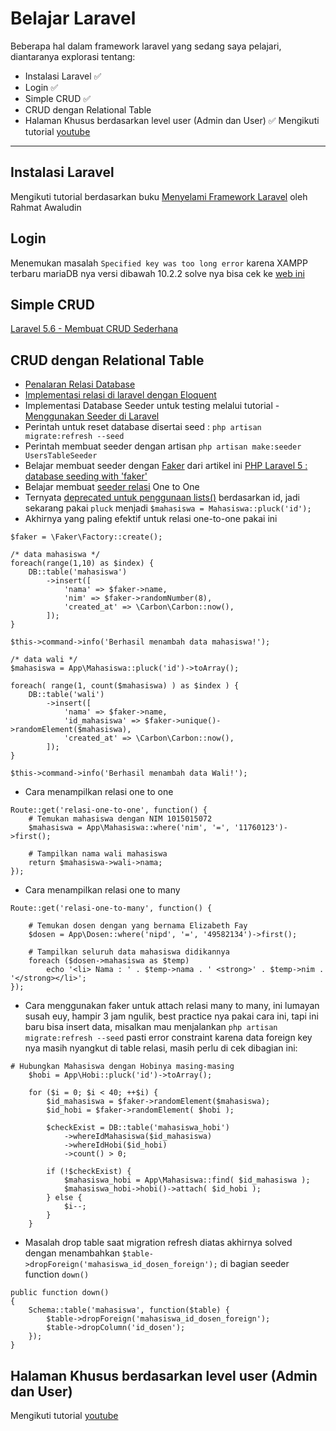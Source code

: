 # Belajar Laravel
Beberapa hal dalam framework laravel yang sedang saya pelajari, diantaranya explorasi tentang:
- Instalasi Laravel ✅
- Login ✅
- Simple CRUD ✅
- CRUD dengan Relational Table 
- Halaman Khusus berdasarkan level user (Admin dan User) ✅
Mengikuti tutorial [youtube](https://www.youtube.com/watch?v=FKEWlsNmkD0&t=4s)

---

## Instalasi Laravel
Mengikuti tutorial berdasarkan buku [Menyelami Framework Laravel](https://leanpub.com/bukularavel) oleh Rahmat Awaludin

## Login
Menemukan masalah `Specified key was too long error` karena XAMPP terbaru mariaDB nya versi dibawah 10.2.2 solve nya bisa cek ke [web ini](https://laravel-news.com/laravel-5-4-key-too-long-error)

## Simple CRUD
[Laravel 5.6 - Membuat CRUD Sederhana](http://indocoder.com/laravel-basic/laravel-5-6-basic-1-membuat-crud-sederhana/)

## CRUD dengan Relational Table
- [Penalaran Relasi Database](https://novay.github.io/blog/2014/04/15/penalaran-relasi-database)
- [Implementasi relasi di laravel dengan Eloquent](https://novay.github.io/blog/2014/04/16/implementasi-relasi-di-laravel-dengan-eloquent)
- Implementasi Database Seeder untuk testing melalui tutorial - [Menggunakan Seeder di Laravel](https://www.codepolitan.com/menggunakan-seeder-di-laravel-59f7249589e2f)
- Perintah untuk reset database disertai seed : `php artisan migrate:refresh --seed`
- Perintah membuat seeder dengan artisan `php artisan make:seeder UsersTableSeeder`
- Belajar membuat seeder dengan [Faker](https://github.com/fzaninotto/Faker) dari artikel ini [PHP Laravel 5 : database seeding with 'faker'](https://medium.com/@khunemz/php-laravel-5-database-seeding-with-faker-c7dcce5dabe2)
- Belajar membuat [seeder relasi](https://laracasts.com/discuss/channels/general-discussion/faker-and-relationship-tables) One to One
- Ternyata [deprecated untuk penggunaan lists()](https://laracasts.com/discuss/channels/laravel/lists-deprecated-replacement) berdasarkan id, jadi sekarang pakai `pluck` menjadi `$mahasiswa = Mahasiswa::pluck('id');`
- Akhirnya yang paling efektif untuk relasi one-to-one pakai ini
```
$faker = \Faker\Factory::create();

/* data mahasiswa */
foreach(range(1,10) as $index) {
    DB::table('mahasiswa')
        ->insert([
            'nama' => $faker->name,
            'nim' => $faker->randomNumber(8),
            'created_at' => \Carbon\Carbon::now(),
        ]);
}

$this->command->info('Berhasil menambah data mahasiswa!');

/* data wali */
$mahasiswa = App\Mahasiswa::pluck('id')->toArray();

foreach( range(1, count($mahasiswa) ) as $index ) {
	DB::table('wali')
        ->insert([
            'nama' => $faker->name,
            'id_mahasiswa' => $faker->unique()->randomElement($mahasiswa),
            'created_at' => \Carbon\Carbon::now(),
        ]);
}

$this->command->info('Berhasil menambah data Wali!');
```
- Cara menampilkan relasi one to one
```
Route::get('relasi-one-to-one', function() {
    # Temukan mahasiswa dengan NIM 1015015072
    $mahasiswa = App\Mahasiswa::where('nim', '=', '11760123')->first();

    # Tampilkan nama wali mahasiswa
    return $mahasiswa->wali->nama;
});
```
- Cara menampilkan relasi one to many
```
Route::get('relasi-one-to-many', function() {

    # Temukan dosen dengan yang bernama Elizabeth Fay
    $dosen = App\Dosen::where('nipd', '=', '49582134')->first();

    # Tampilkan seluruh data mahasiswa didikannya
    foreach ($dosen->mahasiswa as $temp)
        echo '<li> Nama : ' . $temp->nama . ' <strong>' . $temp->nim . '</strong></li>';
});
```
- Cara menggunakan faker untuk attach relasi many to many, ini lumayan susah euy, hampir 3 jam ngulik, best practice nya pakai cara ini, tapi ini baru bisa insert data, misalkan mau menjalankan `php artisan migrate:refresh --seed` pasti error constraint karena data foreign key nya masih nyangkut di table relasi, masih perlu di cek dibagian ini:
```
# Hubungkan Mahasiswa dengan Hobinya masing-masing
    $hobi = App\Hobi::pluck('id')->toArray();

    for ($i = 0; $i < 40; ++$i) {
        $id_mahasiswa = $faker->randomElement($mahasiswa);
        $id_hobi = $faker->randomElement( $hobi );

        $checkExist = DB::table('mahasiswa_hobi')
            ->whereIdMahasiswa($id_mahasiswa)
            ->whereIdHobi($id_hobi)
            ->count() > 0;

        if (!$checkExist) {
            $mahasiswa_hobi = App\Mahasiswa::find( $id_mahasiswa );
            $mahasiswa_hobi->hobi()->attach( $id_hobi );
        } else {
            $i--;  
        }
    }
```
- Masalah drop table saat migration refresh diatas akhirnya solved dengan menambahkan `$table->dropForeign('mahasiswa_id_dosen_foreign');` di bagian seeder function `down()`
```
public function down()
{
    Schema::table('mahasiswa', function($table) {
        $table->dropForeign('mahasiswa_id_dosen_foreign');
        $table->dropColumn('id_dosen');
    });
}
```

## Halaman Khusus berdasarkan level user (Admin dan User)
Mengikuti tutorial [youtube](https://www.youtube.com/watch?v=FKEWlsNmkD0&t=4s)
